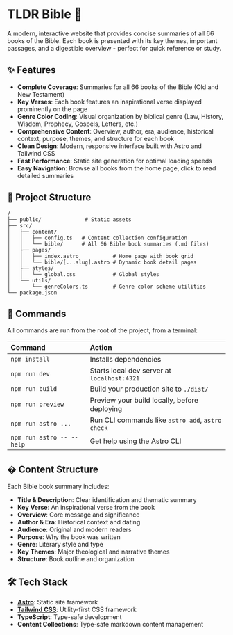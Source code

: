 # TLDR Bible 📖

A modern, interactive website that provides concise summaries of all 66 books of the Bible. Each book is presented with its key themes, important passages, and a digestible overview - perfect for quick reference or study.

## ✨ Features

- **Complete Coverage**: Summaries for all 66 books of the Bible (Old and New Testament)
- **Key Verses**: Each book features an inspirational verse displayed prominently on the page
- **Genre Color Coding**: Visual organization by biblical genre (Law, History, Wisdom, Prophecy, Gospels, Letters, etc.)
- **Comprehensive Content**: Overview, author, era, audience, historical context, purpose, themes, and structure for each book
- **Clean Design**: Modern, responsive interface built with Astro and Tailwind CSS
- **Fast Performance**: Static site generation for optimal loading speeds
- **Easy Navigation**: Browse all books from the home page, click to read detailed summaries

## 🚀 Project Structure

```text
/
├── public/              # Static assets
├── src/
│   ├── content/
│   │   ├── config.ts   # Content collection configuration
│   │   └── bible/      # All 66 Bible book summaries (.md files)
│   ├── pages/
│   │   ├── index.astro           # Home page with book grid
│   │   └── bible/[...slug].astro # Dynamic book detail pages
│   ├── styles/
│   │   └── global.css            # Global styles
│   └── utils/
│       └── genreColors.ts        # Genre color scheme utilities
└── package.json
```

## 🧞 Commands

All commands are run from the root of the project, from a terminal:

| Command                   | Action                                           |
| :------------------------ | :----------------------------------------------- |
| `npm install`             | Installs dependencies                            |
| `npm run dev`             | Starts local dev server at `localhost:4321`      |
| `npm run build`           | Build your production site to `./dist/`          |
| `npm run preview`         | Preview your build locally, before deploying     |
| `npm run astro ...`       | Run CLI commands like `astro add`, `astro check` |
| `npm run astro -- --help` | Get help using the Astro CLI                     |

## � Content Structure

Each Bible book summary includes:
- **Title & Description**: Clear identification and thematic summary
- **Key Verse**: An inspirational verse from the book
- **Overview**: Core message and significance
- **Author & Era**: Historical context and dating
- **Audience**: Original and modern readers
- **Purpose**: Why the book was written
- **Genre**: Literary style and type
- **Key Themes**: Major theological and narrative themes
- **Structure**: Book outline and organization

## 🛠️ Tech Stack

- **[Astro](https://astro.build)**: Static site framework
- **[Tailwind CSS](https://tailwindcss.com)**: Utility-first CSS framework
- **TypeScript**: Type-safe development
- **Content Collections**: Type-safe markdown content management
